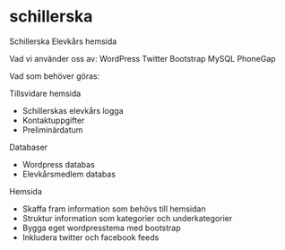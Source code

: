 schillerska
===========

Schillerska Elevkårs hemsida

Vad vi använder oss av:
WordPress
Twitter Bootstrap
MySQL
PhoneGap

Vad som behöver göras:

Tillsvidare hemsida
- Schillerskas elevkårs logga
- Kontaktuppgifter
- Preliminärdatum

Databaser
- Wordpress databas
- Elevkårsmedlem databas

Hemsida
- Skaffa fram information som behövs till hemsidan
- Struktur information som kategorier och underkategorier
- Bygga eget wordpresstema med bootstrap
- Inkludera twitter och facebook feeds
